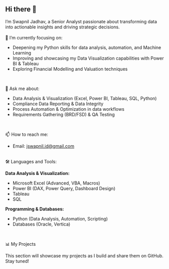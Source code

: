 ## Hi there 👋

I’m Swapnil Jadhav, a Senior Analyst passionate about transforming data into actionable insights and driving strategic decisions.
<br>
<br>
🔭 I’m currently focusing on:

  * Deepening my Python skills for data analysis, automation, and Machine Learning
  * Improving and showcasing my Data Visualization capabilities with Power BI & Tableau
  * Exploring Financial Modelling and Valuation techniques
<br>

💬 Ask me about:

  * Data Analysis & Visualization (Excel, Power BI, Tableau, SQL, Python)
  * Compliance Data Reporting & Data Integrity
  * Process Automation & Optimization in data workflows
  * Requirements Gathering (BRD/FSD) & QA Testing
<br>

📫 How to reach me:
  * Email: jswapnil.id@gmail.com

<br>
🛠️ Languages and Tools:

**Data Analysis & Visualization:**

  * Microsoft Excel (Advanced, VBA, Macros)
  * Power BI (DAX, Power Query, Dashboard Design)
  * Tableau
  * SQL

**Programming & Databases:**

  * Python (Data Analysis, Automation, Scripting)
  * Databases (Oracle, Vertica)
<br>

📊 My Projects

This section will showcase my projects as I build and share them on GitHub. Stay tuned!


